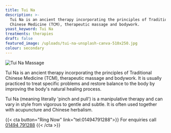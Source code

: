 ```yaml
---
title: Tui Na
description: >-
  Tui Na is an ancient therapy incorporating the principles of Traditional
  Chinese Medicine (TCM), therapeutic massage and bodywork. 
yoast_keyword: Tui Na
treatments: therapies
draft: false
featured_image: /uploads/tui-na-unsplash-canva-510x250.jpg
colour: secondary
---
```

![Tui Na Massage](/uploads/tui-na-unsplash-canva-510x250.jpg)

Tui Na is an ancient therapy incorporating the principles of Traditional Chinese Medicine (TCM), therapeutic massage and bodywork. It is usually practiced to treat specific problems and restore balance to the body by improving the body's natural healing process. 

Tui Na (meaning literally 'pinch and pull') is a manipulative therapy and can vary in style from vigorous to gentle and subtle. It is often used together with acupuncture and Chinese herbalism. 

{{< cta button="Ring Now" link="tel:01494791288">}}
For enquiries call [01494 791288](tel:01494791288)
{{< /cta >}}
